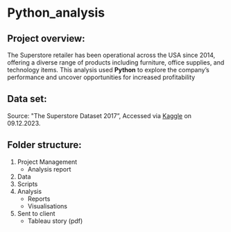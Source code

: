# Python_analysis

## Project overview:
The Superstore retailer has been operational across the USA since 2014, offering a diverse range of products including furniture, office supplies, and technology items.
This analysis used **Python** to explore the company’s performance and uncover opportunities for increased profitability

## Data set:
Source: "The Superstore Dataset 2017”, Accessed via [Kaggle](https://www.kaggle.com/datasets/vivek468/superstore-dataset-final) on 09.12.2023.

## Folder structure:
1. Project Management
   - Analysis report
2. Data
3. Scripts
4. Analysis
   - Reports
   - Visualisations
5. Sent to client
   - Tableau story (pdf)
